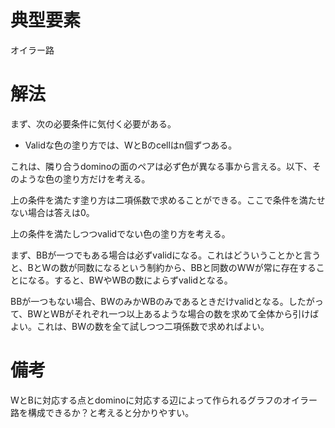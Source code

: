 # 典型要素

オイラー路

# 解法

まず、次の必要条件に気付く必要がある。

* Validな色の塗り方では、WとBのcellはn個ずつある。

これは、隣り合うdominoの面のペアは必ず色が異なる事から言える。以下、そのような色の塗り方だけを考える。

上の条件を満たす塗り方は二項係数で求めることができる。ここで条件を満たせない場合は答えは0。

上の条件を満たしつつvalidでない色の塗り方を考える。

まず、BBが一つでもある場合は必ずvalidになる。これはどういうことかと言うと、BとWの数が同数になるという制約から、BBと同数のWWが常に存在することになる。すると、BWやWBの数によらずvalidとなる。

BBが一つもない場合、BWのみかWBのみであるときだけvalidとなる。したがって、BWとWBがそれぞれ一つ以上あるような場合の数を求めて全体から引けばよい。これは、BWの数を全て試しつつ二項係数で求めればよい。

# 備考

WとBに対応する点とdominoに対応する辺によって作られるグラフのオイラー路を構成できるか？と考えると分かりやすい。
